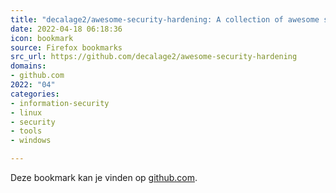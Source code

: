 ```yaml
---
title: "decalage2/awesome-security-hardening: A collection of awesome security hardening guides, tools and o..."
date: 2022-04-18 06:18:36
icon: bookmark
source: Firefox bookmarks
src_url: https://github.com/decalage2/awesome-security-hardening
domains:
- github.com
2022: "04"
categories:
- information-security
- linux
- security
- tools
- windows

---
```

Deze bookmark kan je vinden op [github.com](https://github.com/decalage2/awesome-security-hardening).
